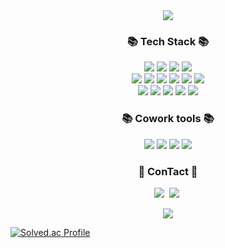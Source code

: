 <div align="center">
  <img src="https://capsule-render.vercel.app/api?type=slice&color=eeb9b8&height=160&section=header&text=Hi!%20I'm%20Joody!&fontAlign=50&fontAlignY=70&fontSize=90&fontColor=000000" />
</div>

<h3 align="center">📚 Tech Stack 📚</h3>
<p align="center">
  <img src="https://img.shields.io/badge/python-3776AB?style=for-the-badge&logo=python&logoColor=white">
  <img src="https://img.shields.io/badge/html5-E34F26?style=for-the-badge&logo=html5&logoColor=white">
  <img src="https://img.shields.io/badge/css-1572B6?style=for-the-badge&logo=css3&logoColor=white">
  <img src="https://img.shields.io/badge/javascript-F7DF1E?style=for-the-badge&logo=javascript&logoColor=black">
  <br>
  <img src="https://img.shields.io/badge/react-61DAFB?style=for-the-badge&logo=react&logoColor=black">
  <img src="https://img.shields.io/badge/typescript-3178C6?style=for-the-badge&logo=typescript&logoColor=white"/>
  <img src="https://img.shields.io/badge/nextjs-000000?style=for-the-badge&logo=nextdotjs&logoColor=white"/>
  <img src="https://img.shields.io/badge/mysql-4479A1?style=for-the-badge&logo=mysql&logoColor=white">
  <img src="https://img.shields.io/badge/mongoDB-47A248?style=for-the-badge&logo=MongoDB&logoColor=white">
  <img src="https://img.shields.io/badge/node.js-339933?style=for-the-badge&logo=Node.js&logoColor=white">
  <br>
  <img src="https://img.shields.io/badge/linux-FCC624?style=for-the-badge&logo=linux&logoColor=black">
  <img src="https://img.shields.io/badge/amazonaws-232F3E?style=for-the-badge&logo=amazonaws&logoColor=white">
  <img src="https://img.shields.io/badge/git-F05032?style=for-the-badge&logo=git&logoColor=white">
  <img src="https://img.shields.io/badge/fontawesome-339AF0?style=for-the-badge&logo=fontawesome&logoColor=white">
  <img src="https://img.shields.io/badge/socket.io-010101?style=for-the-badge&logo=socket.io&logoColor=white">
</p>

<h3 align="center">📚 Cowork tools 📚</h3>
<p align="center">
  <img src="https://img.shields.io/badge/github-181717?style=for-the-badge&logo=github&logoColor=white">
  <img src="https://img.shields.io/badge/notion-000000?style=for-the-badge&logo=notion&logoColor=white">
  <img src="https://img.shields.io/badge/figma-a020f0?style=for-the-badge&logo=figma&logoColor=white">
  <img src="https://img.shields.io/badge/postman-FF6C37?style=for-the-badge&logo=postman&logoColor=white">
</p>

<h3 align="center">🤍 ConTact 🤍</h3>
<p align="center">
  <a href="https://www.instagram.com/dazeroeo/profilecard/?igsh=MTYyYTJ2b21pbDM0eA=="><img src="https://img.shields.io/badge/instagram-FF0069?style=for-the-badge&logo=instagram&logoColor=white&link=https://www.instagram.com/dazeroeo/profilecard/?igsh=MTYyYTJ2b21pbDM0eA=="/></a>&nbsp
  <a href="judayeong10@gmail.com"><img src="https://img.shields.io/badge/gmail-005FF9?style=for-the-badge&logo=gmail&logoColor=white&link=judayeong10@gmail.com"/></a>&nbsp
</p>

<div align="center">
<!--   <img src="https://github-readme-stats.vercel.app/api?username=Joody20&show_icons=true&theme=rose" /> -->
  <img src="https://github-readme-stats.vercel.app/api/top-langs/?username=Joody20&layout=donut" />
</div>

[![Solved.ac Profile](http://mazassumnida.wtf/api/v2/generate_badge?boj=loveed123)](https://solved.ac/loveed123/)
